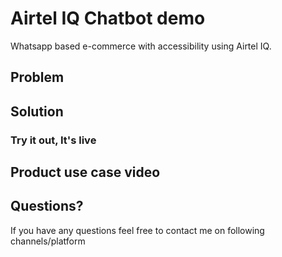 # Airtel IQ Chatbot demo

Whatsapp based e-commerce with accessibility using Airtel IQ.

## Problem 


## Solution

### Try it out, It's live

## Product use case video


## Questions?

If you have any questions feel free to contact me on following channels/platform

